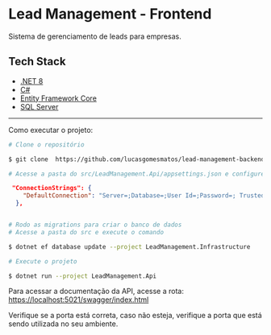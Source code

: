 # Lead Management - Frontend
Sistema de gerenciamento de leads para empresas.

## Tech Stack
- [.NET 8](https://dotnet.microsoft.com/pt-br/?icid=SSM_AS_.NET)
- [C#](https://docs.microsoft.com/pt-br/dotnet/csharp/)
- [Entity Framework Core](https://docs.microsoft.com/pt-br/ef/core/)
- [SQL Server](https://www.microsoft.com/pt-br/sql-server/sql-server-2019)

---

Como executar o projeto:
```bash
# Clone o repositório

$ git clone  https://github.com/lucasgomesmatos/lead-management-backend.git

# Acesse a pasta do src/LeadManagement.Api/appsettings.json e configure a string de conexão com o banco de dados
```
```json
 "ConnectionStrings": {
    "DefaultConnection": "Server=;Database=;User Id=;Password=; Trusted_Connection=True; Encrypt=True; TrustServerCertificate=True;"
  },
```
```bash

# Rodo as migrations para criar o banco de dados 
# Acesse a pasta do src e execute o comando

$ dotnet ef database update --project LeadManagement.Infrastructure

# Execute o projeto

$ dotnet run --project LeadManagement.Api
```

Para acessar a documentação da API, acesse a rota: [https://localhost:5021/swagger/index.html](https://localhost:5021/swagger/index.html)

Verifique se a porta está correta, caso não esteja, verifique a porta que está sendo utilizada no seu ambiente.
